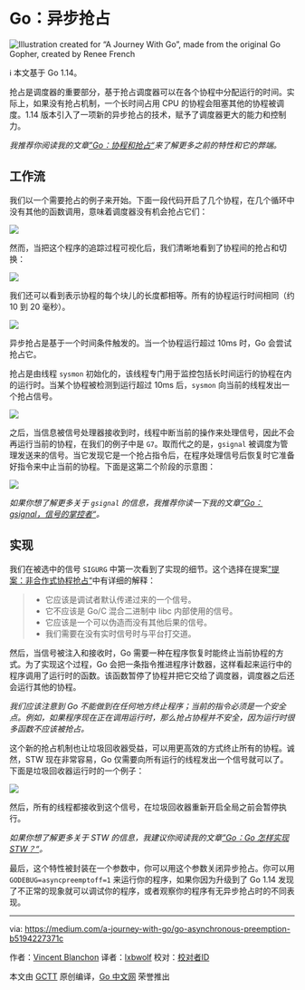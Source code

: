 # Go：异步抢占

![Illustration created for “A Journey With Go”, made from the original Go Gopher, created by Renee French](https://raw.githubusercontent.com/studygolang/gctt-images2/master/20200501-Go-Asynchronous-Preemption/00.png)

ℹ️ 本文基于 Go 1.14。

抢占是调度器的重要部分，基于抢占调度器可以在各个协程中分配运行的时间。实际上，如果没有抢占机制，一个长时间占用 CPU 的协程会阻塞其他的协程被调度。1.14 版本引入了一项新的异步抢占的技术，赋予了调度器更大的能力和控制力。

*我推荐你阅读我的文章[”Go：协程和抢占“](https://medium.com/a-journey-with-go/go-goroutine-and-preemption-d6bc2aa2f4b7)来了解更多之前的特性和它的弊端。*

## 工作流

我们以一个需要抢占的例子来开始。下面一段代码开启了几个协程，在几个循环中没有其他的函数调用，意味着调度器没有机会抢占它们：

![](https://raw.githubusercontent.com/studygolang/gctt-images2/master/20200501-Go-Asynchronous-Preemption/01.png)

然而，当把这个程序的追踪过程可视化后，我们清晰地看到了协程间的抢占和切换：

![](https://raw.githubusercontent.com/studygolang/gctt-images2/master/20200501-Go-Asynchronous-Preemption/02.png)

我们还可以看到表示协程的每个块儿的长度都相等。所有的协程运行时间相同（约 10 到 20 毫秒）。

![](https://raw.githubusercontent.com/studygolang/gctt-images2/master/20200501-Go-Asynchronous-Preemption/03.png)

异步抢占是基于一个时间条件触发的。当一个协程运行超过 10ms 时，Go 会尝试抢占它。

抢占是由线程 `sysmon` 初始化的，该线程专门用于监控包括长时间运行的协程在内的运行时。当某个协程被检测到运行超过 10ms 后，`sysmon` 向当前的线程发出一个抢占信号。

![](https://raw.githubusercontent.com/studygolang/gctt-images2/master/20200501-Go-Asynchronous-Preemption/04.png)

之后，当信息被信号处理器接收到时，线程中断当前的操作来处理信号，因此不会再运行当前的协程，在我们的例子中是 `G7`。取而代之的是，`gsignal` 被调度为管理发送来的信号。当它发现它是一个抢占指令后，在程序处理信号后恢复时它准备好指令来中止当前的协程。下面是这第二个阶段的示意图：

![](https://raw.githubusercontent.com/studygolang/gctt-images2/master/20200501-Go-Asynchronous-Preemption/05.png)

*如果你想了解更多关于 `gsignal` 的信息，我推荐你读一下我的文章[”Go：gsignal，信号的掌控者“](https://medium.com/a-journey-with-go/go-gsignal-master-of-signals-329f7ff39391)。*

## 实现

我们在被选中的信号 `SIGURG` 中第一次看到了实现的细节。这个选择在提案[”提案：非合作式协程抢占“](https://github.com/golang/proposal/blob/master/design/24543-non-cooperative-preemption.md)中有详细的解释：

> - 它应该是调试者默认传递过来的一个信号。
> - 它不应该是 Go/C 混合二进制中 libc 内部使用的信号。
> - 它应该是一个可以伪造而没有其他后果的信号。
> - 我们需要在没有实时信号时与平台打交道。

然后，当信号被注入和接收时，Go 需要一种在程序恢复时能终止当前协程的方式。为了实现这个过程，Go 会把一条指令推进程序计数器，这样看起来运行中的程序调用了运行时的函数。该函数暂停了协程并把它交给了调度器，调度器之后还会运行其他的协程。

*我们应该注意到 Go 不能做到在任何地方终止程序；当前的指令必须是一个安全点。例如，如果程序现在正在调用运行时，那么抢占协程并不安全，因为运行时很多函数不应该被抢占。*

这个新的抢占机制也让垃圾回收器受益，可以用更高效的方式终止所有的协程。诚然，STW 现在非常容易，Go 仅需要向所有运行的线程发出一个信号就可以了。下面是垃圾回收器运行时的一个例子：

![](https://raw.githubusercontent.com/studygolang/gctt-images2/master/20200501-Go-Asynchronous-Preemption/06.png)

然后，所有的线程都接收到这个信号，在垃圾回收器重新开启全局之前会暂停执行。

*如果你想了解更多关于 STW 的信息，我建议你阅读我的文章[”Go：Go 怎样实现 STW？“](https://medium.com/a-journey-with-go/go-how-does-go-stop-the-world-1ffab8bc8846)。*

最后，这个特性被封装在一个参数中，你可以用这个参数关闭异步抢占。你可以用 `GODEBUG=asyncpreemptoff=1` 来运行你的程序，如果你因为升级到了 Go 1.14 发现了不正常的现象就可以调试你的程序，或者观察你的程序有无异步抢占时的不同表现。

---
via: https://medium.com/a-journey-with-go/go-asynchronous-preemption-b5194227371c

作者：[Vincent Blanchon](https://medium.com/@blanchon.vincent)
译者：[lxbwolf](https://github.com/lxbwolf)
校对：[校对者ID](https://github.com/校对者ID)

本文由 [GCTT](https://github.com/studygolang/GCTT) 原创编译，[Go 中文网](https://studygolang.com/) 荣誉推出

